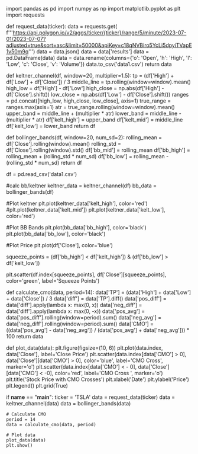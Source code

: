 import pandas as pd
import numpy as np
import matplotlib.pyplot as plt
import requests

def request_data(ticker):
    data = requests.get(
        f'''https://api.polygon.io/v2/aggs/ticker/{ticker}/range/5/minute/2023-07-01/2023-07-07?adjusted=true&sort=asc&limit=50000&apiKey=c18qNVBiro5YcLi5dpyiTVapE1v50m9q''')
    data = data.json()
    data = data['results']
    data = pd.DataFrame(data)
    data = data.rename(columns={'o': 'Open', 'h': 'High', 'l': 'Low', 'c': 'Close', 'v': 'Volume'})
    data.to_csv('data1.csv')
    return data

def keltner_channel(df, window=20, multiplier=1.5):
    tp = (df['High'] + df['Low'] + df['Close']) / 3
    middle_line = tp.rolling(window=window).mean()
    high_low = df['High'] - df['Low']
    high_close = np.abs(df['High'] - df['Close'].shift())
    low_close = np.abs(df['Low'] - df['Close'].shift())
    ranges = pd.concat([high_low, high_close, low_close], axis=1)
    true_range = ranges.max(axis=1)
    atr = true_range.rolling(window=window).mean()
    upper_band = middle_line + (multiplier * atr)
    lower_band = middle_line - (multiplier * atr)
    df['kelt_high'] = upper_band
    df['kelt_mid'] = middle_line
    df['kelt_low'] = lower_band
    return df

def bollinger_bands(df, window=20, num_sd=2):
    rolling_mean = df['Close'].rolling(window).mean()
    rolling_std = df['Close'].rolling(window).std()
    df['bb_mid'] = rolling_mean
    df['bb_high'] = rolling_mean + (rolling_std * num_sd)
    df['bb_low'] = rolling_mean - (rolling_std * num_sd)
    return df




df = pd.read_csv('data1.csv')


#calc bb/keltner
keltner_data = keltner_channel(df)
bb_data = bollinger_bands(df)


#Plot keltner
plt.plot(keltner_data['kelt_high'], color='red')
#plt.plot(keltner_data['kelt_mid'])
plt.plot(keltner_data['kelt_low'], color='red')


#Plot BB Bands
plt.plot(bb_data['bb_high'], color='black')
plt.plot(bb_data['bb_low'], color='black')


#Plot Price
plt.plot(df['Close'], color='blue')


squeeze_points = (df['bb_high'] < df['kelt_high']) & (df['bb_low'] > df['kelt_low'])


plt.scatter(df.index[squeeze_points], df['Close'][squeeze_points], color='green', label='Squeeze Points')


def calculate_cmo(data, period=14):
    data['TP'] = (data['High'] + data['Low'] + data['Close']) / 3
    data['diff'] = data['TP'].diff()
    data['pos_diff'] = data['diff'].apply(lambda x: max(0, x))
    data['neg_diff'] = data['diff'].apply(lambda x: max(0, -x))
    data['pos_avg'] = data['pos_diff'].rolling(window=period).sum()
    data['neg_avg'] = data['neg_diff'].rolling(window=period).sum()
    data['CMO'] = ((data['pos_avg'] - data['neg_avg']) /
    (data['pos_avg'] + data['neg_avg'])) * 100
    return data


def plot_data(data):
    plt.figure(figsize=(10, 6))
    plt.plot(data.index, data['Close'], label='Close Price')
    plt.scatter(data.index[data['CMO'] > 0], data['Close'][data['CMO'] > 0],
    color='blue', label='CMO Cross', marker='o')
    plt.scatter(data.index[data['CMO'] < - 0], data['Close'][data['CMO'] < -0],
    color='red', label='CMO Cross ', marker='o')
    plt.title('Stock Price with CMO Crosses')
    plt.xlabel('Date')
    plt.ylabel('Price')
    plt.legend()
    plt.grid(True)


if __name__ == "__main__":
    ticker = 'TSLA'
    data = request_data(ticker)
    data = keltner_channel(data)
    data = bollinger_bands(data)

    # Calculate CMO
    period = 14
    data = calculate_cmo(data, period)

    # Plot data
    plot_data(data)
    plt.show()
